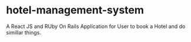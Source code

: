 # hotel-management-system
A React JS and RUby On Rails Application for User to book a Hotel and do simillar things.
